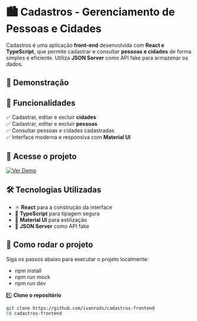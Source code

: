 # 🏙️ Cadastros - Gerenciamento de Pessoas e Cidades  

Cadastros é uma aplicação **front-end** desenvolvida com **React e TypeScript**, que permite cadastrar e consultar **pessoas e cidades** de forma simples e eficiente. Utiliza **JSON Server** como API fake para armazenar os dados.  

## 🎨 Demonstração  



## 🚀 Funcionalidades  

✅ Cadastrar, editar e excluir **cidades**  
✅ Cadastrar, editar e excluir **pessoas**  
✅ Consultar pessoas e cidades cadastradas  
✅ Interface moderna e responsiva com **Material UI**  

## 🔗 Acesse o projeto  

[![Ver Demo](https://img.shields.io/badge/Demo-Ao%20vivo-blue?style=for-the-badge&logo=vercel)](#)  

## 🛠️ Tecnologias Utilizadas  

- ⚛️ **React** para a construção da interface  
- 🔷 **TypeScript** para tipagem segura  
- 🎨 **Material UI** para estilização  
- 🔄 **JSON Server** como API fake  

## 📂 Como rodar o projeto  

Siga os passos abaixo para executar o projeto localmente:  

- npm install
- npm run mock
- npm run dev

1️⃣ **Clone o repositório**  
```bash
git clone https://github.com/ivanrods/cadastros-frontend
cd cadastros-frontend
